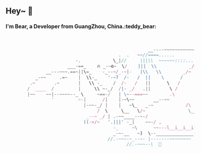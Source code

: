 <h2>Hey~ 👋</h2>

<h4>I'm Bear, a Developer from GuangZhou, China.:teddy_bear:</h4>

```javascript


                                                     __----~~~~~~~~~~~------___
                                          .  .   ~~//====......          __--~ ~~
                          -.            \_|//     |||\\  ~~~~~~::::... /~
                       ___-==_    🔥 _-~o~  \/    |||  \\            _/~~-
               __---~~~.==~||\=_    -_--~/_-~|-   |\\   \\        _/~
           _-~~     .=~    |  \\-_    '-~7  /-   /  ||    \      /
         .~       .~       |   \\ -_    /  /-   /   ||      \   /
        /  ____  /         |     \\ ~-_/  /|- _/   .||       \ /
        |~~    ~~|--~~~~--_ \     ~==-/   | \~--===~~        .\
                 '         ~-|      /|    |-~\~~       __--~~
                             |-~~-_/ |    |   ~\_   _-~            /\
                                  /  \     \__   \/~                \__
                              _--~ _/ | .-~~____--~-/                  ~~==.
                             ((->/~   '.|||' -_|    ~~-/ ,             . _||
                                        -_     ~\      ~~---l__i__i__i--~~_/
                                        _-~-__   ~)  \--______________--~~
                                      //.-~~~-~_--~- |-------~~~~~~~~
                                             //.-~~~--\  💩


```

<!--
<p align="center">
  <img src="https://wpimg.wallstcn.com/0e03b7da-db9e-4819-ba10-9016ddfdaed3" width="80%" height="80%" />
</p>
-->

<!--
img
![Alt Text](https://wpimg.wallstcn.com/0e03b7da-db9e-4819-ba10-9016ddfdaed3)
-->

<!--
统计
![](https://github-readme-stats.vercel.app/api?username=zxxxxxxxxxxx&theme=dark)
-->

<!--
**zxxxxxxxxxxx/zxxxxxxxxxxx** is a ✨ _special_ ✨ repository because its `README.md` (this file) appears on your GitHub profile.

Here are some ideas to get you started:

- 🔭 I’m currently working on ...
- 🌱 I’m currently learning ...
- 👯 I’m looking to collaborate on ...
- 🤔 I’m looking for help with ...
- 💬 Ask me about ...
- 📫 How to reach me: ...
- 😄 Pronouns: ...
- ⚡ Fun fact: ...
-->
